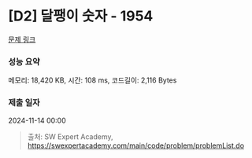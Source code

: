 # [D2] 달팽이 숫자 - 1954 

[문제 링크](https://swexpertacademy.com/main/code/problem/problemDetail.do?contestProbId=AV5PobmqAPoDFAUq) 

### 성능 요약

메모리: 18,420 KB, 시간: 108 ms, 코드길이: 2,116 Bytes

### 제출 일자

2024-11-14 00:00



> 출처: SW Expert Academy, https://swexpertacademy.com/main/code/problem/problemList.do